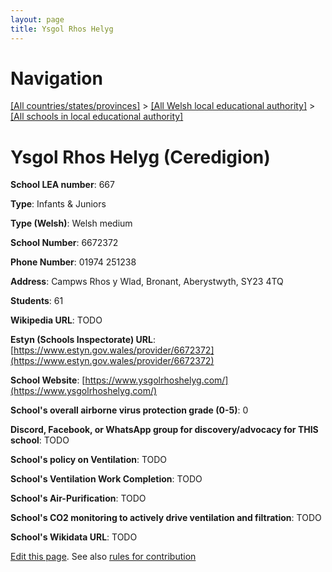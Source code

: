 ```yaml
---
layout: page
title: Ysgol Rhos Helyg
---
```

# Navigation

[[All countries/states/provinces]](../../..) > [[All Welsh local educational authority]](../..) > [[All schools in local educational authority]](..)

# Ysgol Rhos Helyg (Ceredigion)

**School LEA number**: 667

**Type**: Infants & Juniors

**Type (Welsh)**: Welsh medium

**School Number**: 6672372

**Phone Number**: 01974 251238

**Address**: Campws Rhos y Wlad, Bronant, Aberystwyth, SY23 4TQ

**Students**: 61

**Wikipedia URL**: TODO

**Estyn (Schools Inspectorate) URL**: [https://www.estyn.gov.wales/provider/6672372](https://www.estyn.gov.wales/provider/6672372)

**School Website**: [https://www.ysgolrhoshelyg.com/](https://www.ysgolrhoshelyg.com/)

**School's overall airborne virus protection grade (0-5)**: 0

**Discord, Facebook, or WhatsApp group for discovery/advocacy for THIS school**: TODO

**School's policy on Ventilation**: TODO

**School's Ventilation Work Completion**: TODO

**School's Air-Purification**: TODO

**School's CO2 monitoring to actively drive ventilation and filtration**: TODO

**School's Wikidata URL**: TODO




[Edit this page](https://github.com/ventilate-schools/Wales/edit/prif/./Ceredigion/Ysgol_Rhos_Helyg.md). See also [rules for contribution](../../../contribution-rules/)